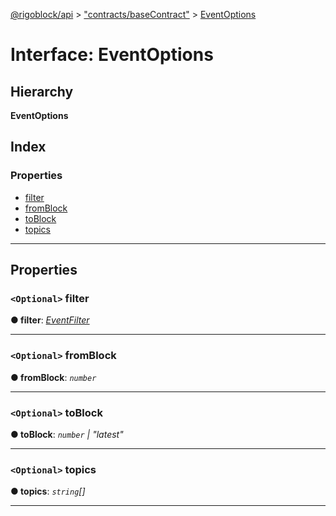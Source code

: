 [@rigoblock/api](../README.md) > ["contracts/baseContract"](../modules/_contracts_basecontract_.md) > [EventOptions](../interfaces/_contracts_basecontract_.eventoptions.md)

# Interface: EventOptions

## Hierarchy

**EventOptions**

## Index

### Properties

* [filter](_contracts_basecontract_.eventoptions.md#filter)
* [fromBlock](_contracts_basecontract_.eventoptions.md#fromblock)
* [toBlock](_contracts_basecontract_.eventoptions.md#toblock)
* [topics](_contracts_basecontract_.eventoptions.md#topics)

---

## Properties

<a id="filter"></a>

### `<Optional>` filter

**● filter**: *[EventFilter](_contracts_basecontract_.eventfilter.md)*

___
<a id="fromblock"></a>

### `<Optional>` fromBlock

**● fromBlock**: *`number`*

___
<a id="toblock"></a>

### `<Optional>` toBlock

**● toBlock**: *`number` | "latest"*

___
<a id="topics"></a>

### `<Optional>` topics

**● topics**: *`string`[]*

___

